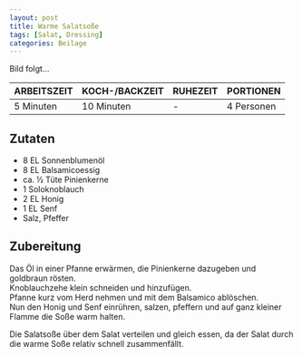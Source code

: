 ```yaml
---
layout: post
title: Warme Salatsoße
tags: [Salat, Dressing]
categories: Beilage
---
```



Bild folgt...

| ARBEITSZEIT | KOCH-/BACKZEIT | RUHEZEIT | PORTIONEN |
|--------------|--------------|--------------|--------------|
| 5 Minuten | 10 Minuten | - | 4 Personen |


## Zutaten
* 8 EL Sonnenblumenöl  
* 8 EL Balsamicoessig  
* ca. ½ Tüte Pinienkerne    
* 1 Soloknoblauch     
* 2 EL Honig    
* 1 EL Senf  
* Salz, Pfeffer    
  

## Zubereitung
Das Öl in einer Pfanne erwärmen, die Pinienkerne dazugeben und goldbraun rösten.  
Knoblauchzehe klein schneiden und hinzufügen.  
Pfanne kurz vom Herd nehmen und mit dem Balsamico ablöschen.  
Nun den Honig und Senf einrühren, salzen, pfeffern und auf ganz kleiner Flamme die Soße warm halten.  

Die Salatsoße über dem Salat verteilen und gleich essen, da der Salat durch die warme Soße relativ schnell zusammenfällt.



